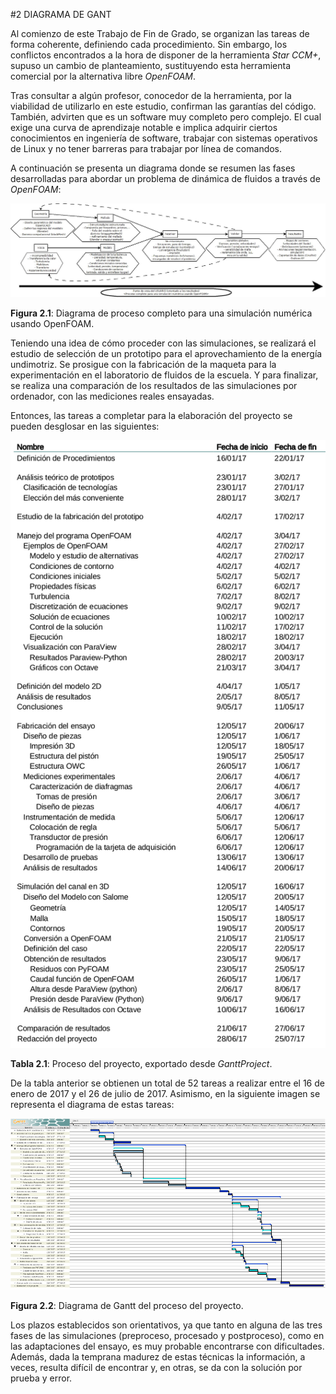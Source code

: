 #2 DIAGRAMA DE GANT

Al comienzo de este Trabajo de Fin de Grado, se organizan las tareas de forma coherente, definiendo cada procedimiento. Sin embargo, los conflictos encontrados a la hora de disponer de la herramienta *Star CCM+*, supuso un cambio de planteamiento, sustituyendo esta herramienta comercial por la alternativa libre *OpenFOAM*. 

Tras consultar a algún profesor, conocedor de la herramienta, por la viabilidad de utilizarlo en este estudio, confirman las garantías del código. También, advirten que es un software muy completo pero complejo. El cual exige una curva de aprendizaje notable e implica adquirir ciertos conocimientos en ingeniería de software, trabajar con sistemas operativos de Linux y no tener barreras para trabajar por línea de comandos.

A continuación se presenta un diagrama donde se resumen las fases desarrolladas para abordar un problema de dinámica de fluidos a través de *OpenFOAM*:  

![ProcesoTFG](imgFBasic/21-ProcesoTFG.jpg)

**Figura 2.1**: Diagrama de proceso completo para una simulación numérica usando OpenFOAM.



Teniendo una idea de cómo proceder con las simulaciones, se realizará el estudio de selección de un prototipo para el aprovechamiento de la energía undimotriz. Se prosigue con la fabricación de la maqueta para la experimentación en el laboratorio de fluidos de la escuela. Y para finalizar, se realiza una comparación de los resultados de las simulaciones por ordenador, con las mediciones reales ensayadas. 

Entonces, las tareas a completar para la elaboración del proyecto se pueden desglosar en las siguientes:

![GanttTareas](tabBasic/21-GanttTareas.png)

**Tabla 2.1**: Proceso del proyecto, exportado desde *GanttProject*.

De la tabla anterior se obtienen un total de 52 tareas a realizar entre el 16 de enero de 2017 y el 26 de julio de 2017. Asimismo, en la siguiente imagen se representa el diagrama de estas tareas:

![GanttDiagrama](imgFBasic/22-GanttDiagrama.png)

**Figura 2.2**: Diagrama de Gantt del proceso del proyecto.



Los plazos establecidos son orientativos, ya que tanto en alguna de las tres fases de las simulaciones (preproceso, procesado y postproceso), como en las adaptaciones del ensayo, es muy probable encontrarse con dificultades. Además, dada la temprana madurez de estas técnicas la información, a veces, resulta difícil de encontrar y, en otras, se da con la solución por prueba y error.